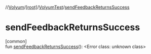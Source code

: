 //[Volyum](../../../index.md)/[[root]](../index.md)/[VolyumTest](index.md)/[sendFeedbackReturnsSuccess](send-feedback-returns-success.md)

# sendFeedbackReturnsSuccess

[common]\
fun [sendFeedbackReturnsSuccess](send-feedback-returns-success.md)(): &lt;Error class: unknown class&gt;